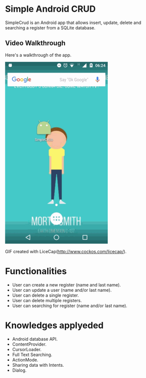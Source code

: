 # Simple Android CRUD

  SimpleCrud is an Android app that allows insert, update, delete and searching a register from a SQLite database.


## Video Walkthrough

 Here's a walkthrough of the app.

<img src='https://github.com/PauloHInocencio/SimpleAndroidCRUD/blob/develop/simpleCrudwalkthrough.gif' title='Video Walkthrough' width='' alt='Video Walkthrough' />

 GIF created with LiceCap(http://www.cockos.com/licecap/).

Functionalities
===========

 - User can create a new register (name and last name).
 - User can update a user (name and/or last name).
 - User can delete a single register.
 - User can delete multiple registers.
 - User can searching for register (name and/or last name).	

Knowledges applyeded
===========

* Android database API.
* ContentProvider.
* CursorLoader.
* Full Text Searching.
* ActionMode.
* Sharing data with Intents.
* Dialog.



